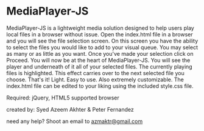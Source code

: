 # MediaPlayer-JS
MediaPlayer-JS is a lightweight media solution designed to help users play local files in a browser without issue. Open the index.html file in a browser and you will see the file selection screen. On this screen you have the ability to select the files you would like to add to your visual queue. You may select as many or as little as you want. Once you've made your selection click on Proceed. You will now be at the heart of MediaPlayer-JS. You will see the player and underneath of it all of your selected files. The currently playing files is highlighted. This effect carries over to the next selected file you choose. That's it! Light. Easy to use. Also extremely customizable. The index.html file can be edited to your liking using the included style.css file. 

Required: jQuery, HTML5 supported browser

created by: Syed Azeem Akhter & Peter Fernandez 

need any help? Shoot an email to azmaktr@gmail.com